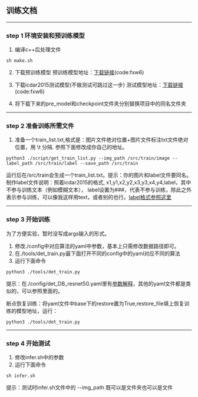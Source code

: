## 训练文档
***

### step 1 环境安装和预训练模型
1. 编译c++后处理文件

```
sh make.sh
```
2. 下载预训练模型
预训练模型地址：[下载链接](https://pan.baidu.com/s/1zONYFPsS3szaf5BHeQh5ZA)(code:fxw6)

3. 下载icdar2015测试模型(不做测试可跳过这一步)
测试模型地址：[下载链接](https://pan.baidu.com/s/1zONYFPsS3szaf5BHeQh5ZA)(code:fxw6)

4. 将下载下来的pre_model和checkpoint文件夹分别替换项目中的同名文件夹
***

### step 2 准备训练所需文件
1. 准备一个train_list.txt,格式是：图片文件绝对位置+图片文件标注txt文件绝对位置，用 \t 分隔. 参照下面修改成你自己的地址。

```
python3 ./script/get_train_list.py --img_path /src/train/image --label_path /src/train/label --save_path /src/train
```
运行后在/src/train会生成一个train_list.txt。提示：你的图片和label文件要同名。
制作label文件说明：照着icdar2015的格式, x1,y1,x2,y2,x3,y3,x4,y4,label，其中不参与训练文本（例如模糊文本），
label设置为###，代表不参与训练，除此之外表示参与训练，可以像我这样用text，或者别的也行。[label格式参照这里](https://github.com/BADBADBADBOY/pytorchOCR/blob/master/doc/example/label/img_1000.txt)
***
### step 3 开始训练

为了方便实验，暂时没写成args输入的形式。
1. 修改./config中对应算法的yaml中参数，基本上只需修改数据路径即可。
2. 在./tools/det_train.py最下面打开不同的config中的yaml对应不同的算法
3. 运行下面命令

```
python3 ./tools/det_train.py
```

提示：在./config/det_DB_resnet50.yaml里有[参数解释](./config/det_DB_resnet50.yaml)，其他的yaml文件都是类似的，可以参照里面的。

断点恢复训练：将yaml文件中base下的restore置为True,restore_file填上恢复训练的模型地址，运行：
```
python3 ./tools/det_train.py
```
***

### step 4 开始测试
1. 修改infer.sh中的参数
2. 运行下面命令

```
sh infer.sh
```
提示：测试时infer.sh文件中的 --img_path 既可以是文件夹也可以是文件




